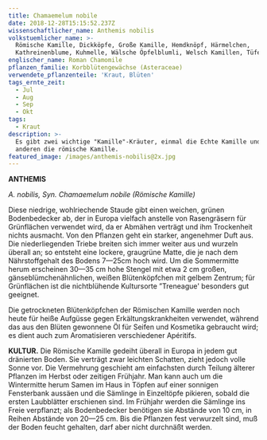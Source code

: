 ```yaml
---
title: Chamaemelum nobile
date: 2018-12-28T15:15:52.237Z
wissenschaftlicher_name: Anthemis nobilis
volkstuemlicher_name: >-
  Römische Kamille, Dickköpfe, Große Kamille, Hemdknöpf, Härmelchen,
  Kathreinenblume, Kuhmelle, Wälsche Öpfelblumli, Welsch Kamillen, Tüfelschrut
englischer_name: Roman Chamomile
pflanzen_familie: Korbblütengewächse (Asteraceae)
verwendete_pflanzenteile: 'Kraut, Blüten'
tags_ernte_zeit:
  - Jul
  - Aug
  - Sep
  - Okt
tags:
  - Kraut
description: >-
  Es gibt zwei wichtige "Kamille"-Kräuter, einmal die Echte Kamille und zum
  anderen die römische Kamille.
featured_image: /images/anthemis-nobilis@2x.jpg
---
```

**ANTHEMIS**

_A. nobilis, Syn. Chamaemelum nobile (Römische Kamille)_



Diese niedrige, wohlriechende Staude gibt einen weichen, grünen Bodenbedecker ab, der in Europa vielfach anstelle von Rasengräsern für Grünflächen verwendet wird, da er Abmähen verträgt und ihm Trockenheit nichts ausmacht. Von den Pflanzen geht ein starker, angenehmer Duft aus. Die niederliegenden Triebe breiten sich immer weiter aus und wurzeln überall an; so entsteht eine lockere, graugrüne Matte, die je nach dem Nährstoffgehalt des Bodens 7—25cm hoch wird. Um die Sommermitte herum erscheinen 30—35 cm hohe Stengel mit etwa 2 cm großen, gänseblümchenähnlichen, weißen Blütenköpfchen mit gelbem Zentrum; für Grünflächen ist die nichtblühende Kultursorte ”Treneague' besonders gut geeignet.   



Die getrockneten Blütenköpfchen der Römischen Kamille werden noch heute für heiße Aufgüsse gegen Erkältungskrankheiten verwendet, während das aus den Blüten gewonnene Öl für Seifen und Kosmetika gebraucht wird; es dient auch zum Aromatisieren verschiedener Apéritifs.  



**KULTUR.** Die Römische Kamille gedeiht überall in Europa in jedem gut dränierten Boden. Sie verträgt zwar leichten Schatten, zieht jedoch volle Sonne vor. Die Vermehrung geschieht am einfachsten durch Teilung älterer Pflanzen im Herbst oder zeitigen Frühjahr. Man kann auch um die Wintermitte herum Samen im Haus in Töpfen auf einer sonnigen Fensterbank aussäen und die Sämlinge in Einzeltöpfe pikieren, sobald die ersten Laubblätter erschienen sind. Im Frühjahr werden die Sämlinge ins Freie verpflanzt; als Bodenbedecker benötigen sie Abstände von 10 cm, in Reihen Abstände von 20—25 cm. Bis die Pflanzen fest verwurzelt sind, muß der Boden feucht gehalten, darf aber nicht durchnäßt werden.
